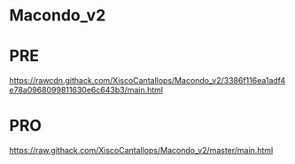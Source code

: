 # Macondo_v2

# PRE
https://rawcdn.githack.com/XiscoCantallops/Macondo_v2/3386f116ea1adf4e78a0968099811630e6c643b3/main.html

# PRO
https://raw.githack.com/XiscoCantallops/Macondo_v2/master/main.html
